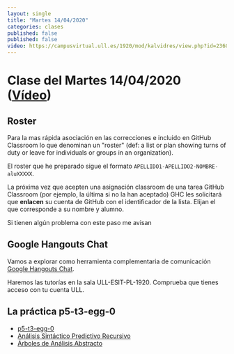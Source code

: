 ```yaml
---
layout: single
title: "Martes 14/04/2020"
categories: clases
published: false
published: false
video: https://campusvirtual.ull.es/1920/mod/kalvidres/view.php?id=236031
---
```


# Clase del Martes 14/04/2020  ([Vídeo]({{page.video}}))

## Roster

Para la mas rápida asociación en las correcciones e incluido en GitHub Classroom lo que denominan un "roster" (def: a list or plan showing turns of duty or leave for individuals or groups in an organization). 

El roster  que he preparado sigue el formato 
`APELLIDO1-APELLIDO2-NOMBRE-aluXXXXX`.

La próxima vez que acepten una asignación classroom de una tarea GitHub Classroom (por ejemplo, la última si no la han aceptado)  GHC les solicitará que **enlacen** su cuenta de GitHub con el identificador de la lista. Elijan el que corresponde a su nombre y alumno.

Si tienen algún problema con este paso me avisan

## Google Hangouts Chat

Vamos a explorar como herramienta complementaria de comunicación [Google Hangouts Chat]({{site.baseurl}}/tema0-introduccion-a-pl/practicas/hangoutschat/). 

Haremos las tutorías en la sala ULL-ESIT-PL-1920. Comprueba que tienes acceso con tu cuenta ULL.



## La práctica p5-t3-egg-0

* [p5-t3-egg-0]({{site.baseurl}}/tema3-analisis-descendente-predictivo-recursivo/practicas/p5-t3-egg-0/)
* [Análisis Sintáctico Predictivo Recursivo]({{site.baseurl}}/tema3-analisis-descendente-predictivo-recursivo/pdr-teoria)
* [Árboles de Análisis Abstracto]({{site.baseurl}}/tema3-analisis-descendente-predictivo-recursivo/ast-description)